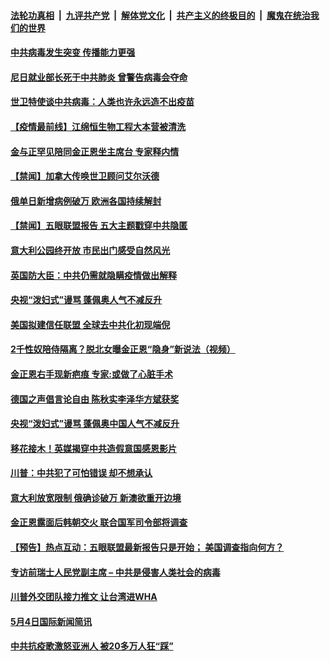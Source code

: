 ####  [法轮功真相](../../../../basic/blob/master/README.md?t=05051301) &nbsp;|&nbsp; [九评共产党](../../../../9ping.md/blob/master/README.md?t=05051301) &nbsp;|&nbsp; [解体党文化](../../../../jtdwh.md/blob/master/README.md?t=05051301)  &nbsp;|&nbsp; [共产主义的终极目的](../../../../gczydzjmd.md/blob/master/README.md?t=05051301) &nbsp;|&nbsp; [魔鬼在统治我们的世界](../../../../mgztzwmdsj.md/blob/master/README.md?t=05051301) 

#### [中共病毒发生突变  传播能力更强](../pages/prog202/a102839057.md?t=05051301) 

#### [尼日就业部长死于中共肺炎 曾警告病毒会夺命](../pages/prog202/a102838971.md?t=05051301) 

#### [世卫特使谈中共病毒：人类也许永远造不出疫苗](../pages/prog202/a102838955.md?t=05051301) 

#### [【疫情最前线】江绵恒生物工程大本营被清洗](../pages/prog202/a102838857.md?t=05051301) 

#### [金与正罕见陪同金正恩坐主席台 专家释内情](../pages/prog202/a102838904.md?t=05051301) 


#### [【禁闻】加拿大传唤世卫顾问艾尔沃德](../pages/prog202/a102838842.md?t=05051301) 

#### [俄单日新增病例破万 欧洲各国持续解封](../pages/prog202/a102838806.md?t=05051301) 

#### [【禁闻】五眼联盟报告 五大主题戳穿中共隐匿](../pages/prog202/a102838750.md?t=05051301) 




#### [意大利公园终开放 市民出门感受自然风光](../pages/prog202/a102838729.md?t=05051301) 

#### [英国防大臣：中共仍需就隐瞒疫情做出解释](../pages/prog202/a102838703.md?t=05051301) 

#### [央视“泼妇式”谩骂 蓬佩奥人气不减反升](../pages/prog202/a102838681.md?t=05051301) 

#### [美国拟建信任联盟 全球去中共化初现端倪](../pages/prog202/a102838666.md?t=05051301) 

#### [2千性奴陪侍隔离？脱北女曝金正恩“隐身”新说法（视频）](../pages/prog202/a102838653.md?t=05051301) 

#### [金正恩右手现新疤痕 专家:或做了心脏手术](../pages/prog202/a102838638.md?t=05051301) 


#### [德国之声倡言论自由 陈秋实李泽华方斌获奖](../pages/prog202/a102838540.md?t=05051301) 

#### [央视“泼妇式”谩骂 蓬佩奥中国人气不减反升](../pages/prog202/a102838481.md?t=05051301) 

#### [移花接木！英媒揭穿中共造假意国感恩影片](../pages/prog202/a102838503.md?t=05051301) 

#### [川普：中共犯了可怕错误 却不想承认](../pages/prog202/a102838519.md?t=05051301) 

#### [意大利放宽限制 俄确诊破万 新澳欲重开边境](../pages/prog202/a102838501.md?t=05051301) 

#### [金正恩露面后韩朝交火 联合国军司令部将调查](../pages/prog202/a102838476.md?t=05051301) 

#### [【预告】热点互动：五眼联盟最新报告只是开始； 美国调查指向何方？](../pages/prog202/a102838444.md?t=05051301) 

#### [专访前瑞士人民党副主席 – 中共是侵害人类社会的病毒](../pages/prog202/a102838440.md?t=05051301) 

#### [川普外交团队接力推文 让台湾进WHA](../pages/prog202/a102838291.md?t=05051301) 

#### [5月4日国际新闻简讯](../pages/prog202/a102838219.md?t=05051301) 

#### [中共抗疫歌激怒亚洲人 被20多万人狂“踩”](../pages/prog202/a102838241.md?t=05051301) 

